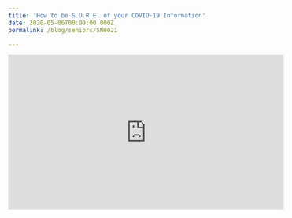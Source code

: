 ```yaml
---
title: 'How to be S.U.R.E. of your COVID-19 Information'
date: 2020-05-06T00:00:00.000Z
permalink: /blog/seniors/SN0021

---
```



<iframe width="560" height="315" src="https://www.youtube.com/embed/HzcpieKlKlw" title="YouTube video player" frameborder="0" allow="accelerometer; autoplay; clipboard-write; encrypted-media; gyroscope; picture-in-picture" allowfullscreen></iframe>





